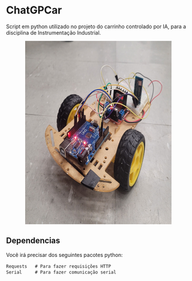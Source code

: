 # ChatGPCar
Script em python utilizado no projeto do carrinho controlado por IA, para a disciplina de Instrumentação Industrial.

<p align="center">
  <img src="/carr.jpg" width="400" height="500">
</p>

## Dependencias
Você irá precisar dos seguintes pacotes python:
```
Requests   # Para fazer requisições HTTP
Serial     # Para fazer comunicação serial
```
